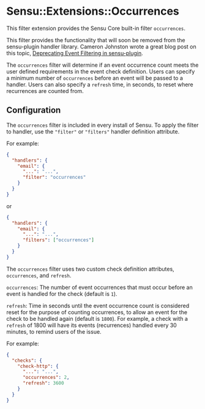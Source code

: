 # Sensu::Extensions::Occurrences

This filter extension provides the Sensu Core built-in filter
`occurrences`.

This filter provides the functionality that will soon be removed from
the sensu-plugin handler library. Cameron Johnston wrote a great blog
post on this topic, [Deprecating Event Filtering in
sensu-plugin](https://sensuapp.org/blog/2016/07/07/sensu-plugin-filter-deprecation.html).

The `occurrences` filter will determine if an event occurrence count
meets the user defined requirements in the event check definition.
Users can specify a minimum number of `occurrences` before an event
will be passed to a handler. Users can also specify a `refresh` time,
in seconds, to reset where recurrences are counted from.

## Configuration

The `occurrences` filter is included in every install of Sensu. To
apply the filter to handler, use the `"filter"` or `"filters"` handler
definition attribute.

For example:

``` json
{
  "handlers": {
    "email": {
      "...": "...",
      "filter": "occurrences"
    }
  }
}
```

or

``` json
{
  "handlers": {
    "email": {
      "...": "...",
      "filters": ["occurrences"]
    }
  }
}
```

The `occurrences` filter uses two custom check definition attributes,
`occurrences`, and `refresh`.

`occurrences`: The number of event occurrences that must occur before
an event is handled for the check (default is `1`).

`refresh`: Time in seconds until the event occurrence count is
considered reset for the purpose of counting occurrences, to allow an
event for the check to be handled again (default is `1800`). For
example, a check with a `refresh` of 1800 will have its events
(recurrences) handled every 30 minutes, to remind users of the issue.

For example:

``` json
{
  "checks": {
    "check-http": {
      "...": "...",
      "occurrences": 2,
      "refresh": 3600
    }
  }
}
```
